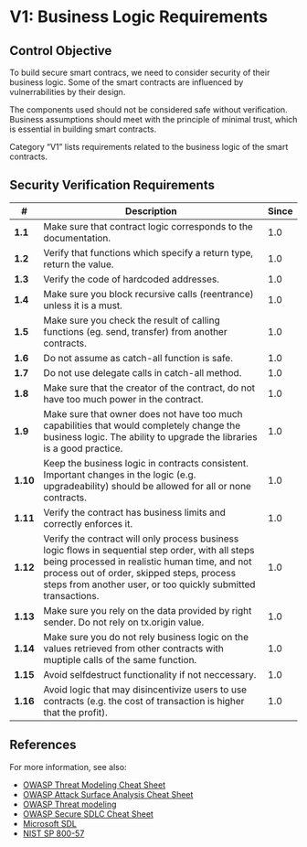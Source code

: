 # V1: Business Logic Requirements

## Control Objective

To build secure smart contracs, we need to consider security of their business logic. Some of the smart contracts are influenced by vulnerrabilities by their design.

The components used should not be considered safe without verification. Business assumptions should meet with the principle of minimal trust, which is essential in building smart contracts.

Category “V1” lists requirements related to the business logic of the smart contracts.

## Security Verification Requirements

| # | Description | Since |
| --- | --- | --- |
| **1.1** | Make sure that contract logic corresponds to the documentation. | 1.0 |
| **1.2** | Verify that functions which specify a return type, return the value.  | 1.0 |
| **1.3** | Verify the code of hardcoded addresses. | 1.0 |
| **1.4** | Make sure you block recursive calls (reentrance) unless it is a must. | 1.0 |
| **1.5** | Make sure you check the result of calling functions (eg. send, transfer) from another contracts. | 1.0 |
| **1.6** | Do not assume as catch-all function is safe. | 1.0 |
| **1.7** | Do not use delegate calls in catch-all method. | 1.0 |
| **1.8** | Make sure that the creator of the contract, do not have too much power in the contract. | 1.0 |
| **1.9** | Make sure that owner does not have too much capabilities that would completely change the business logic. The ability to upgrade the libraries is a good practice. | 1.0 |
| **1.10** | Keep the business logic in contracts consistent. Important changes in the logic (e.g. upgradeability) should be allowed for all or none contracts. | 1.0 |
| **1.11** | Verify the contract has business limits and correctly enforces it. | 1.0 |
| **1.12** | Verify the contract will only process business logic flows in sequential step order, with all steps being processed in realistic human time, and not process out of order, skipped steps, process steps from another user, or too quickly submitted transactions. | 1.0 |
| **1.13** | Make sure you rely on the data provided by right sender. Do not rely on tx.origin value. | 1.0 |
| **1.14** | Make sure you do not rely business logic on the values retrieved from other contracts with muptiple calls of the same function. | 1.0 |
| **1.15** | Avoid selfdestruct functionality if not neccessary. | 1.0 |
| **1.16** | Avoid logic that may  disincentivize users to use contracts (e.g. the cost of transaction is higher that the profit). | 1.0 |



## References

For more information, see also:

* [OWASP Threat Modeling Cheat Sheet](https://www.owasp.org/index.php/Threat_Modeling_Cheat_Sheet)
* [OWASP Attack Surface Analysis Cheat Sheet](https://www.owasp.org/index.php/Attack_Surface_Analysis_Cheat_Sheet)
* [OWASP Threat modeling](https://www.owasp.org/index.php/Application_Threat_Modeling)
* [OWASP Secure SDLC Cheat Sheet](https://www.owasp.org/index.php/Secure_SDLC_Cheat_Sheet)
* [Microsoft SDL](https://www.microsoft.com/en-us/sdl/)
* [NIST SP 800-57](https://csrc.nist.gov/publications/detail/sp/800-57-part-1/rev-4/final)